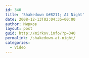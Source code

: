 ```yaml
---
id: 340
title: 'Shakedown &#8211; At Night'
date: 2008-12-13T02:04:35+00:00
author: Мирков
layout: post
guid: http://mirkov.info/?p=340
permalink: /shakedown-at-night/
categories:
  - Video
---
```

